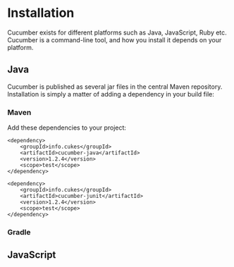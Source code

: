 # Installation

Cucumber exists for different platforms such as Java, JavaScript, Ruby etc. Cucumber is a command-line tool, and how you install it depends on your platform.

## Java
Cucumber is published as several jar files in the central Maven repository. Installation is simply a matter of adding a dependency in your build file:

### Maven

Add these dependencies to your project:

    <dependency>
        <groupId>info.cukes</groupId>
        <artifactId>cucumber-java</artifactId>
        <version>1.2.4</version>
        <scope>test</scope>
    </dependency>
    
    <dependency>
        <groupId>info.cukes</groupId>
        <artifactId>cucumber-junit</artifactId>
        <version>1.2.4</version>
        <scope>test</scope>
    </dependency>


### Gradle

## JavaScript

